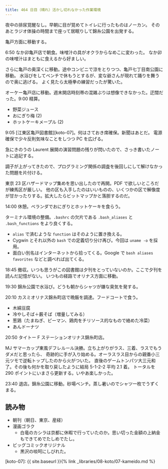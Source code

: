 ```yaml
---
title: 464 日目（晴れ）活かし切れなかった作業環境
---
```


夜中の排尿覚醒なし。早朝に目が覚めてトイレに行ったものはノーカン。
そのあとラジオ体操の時間まで座って居眠りして錦糸公園を出発する。

亀戸方面に移動する。

6:50 なか卯亀戸店で朝食。味噌汁の具がオクラからなめこに変わった。
なか卯の味噌汁はまともに食えるから好ましい。

さらに亀戸の奥深くに移動。途中コンビニで涼をとりつつ、亀戸七丁目南公園に移動。
水浴びをしてベンチで休もうとするが、変な爺さんが現れて踊りを舞うので奥に逃げる。
よく見たら太極拳の練習だったが驚いた。

オーケー亀戸店に移動。週末開店時刻帯の混雑ぶりは想像できなかった。迂闊だった。9:00 精算。

* 野菜ジュース
* おにぎり梅 (2)
* ホットケーキメープル (2)

9:05 [江東区亀戸図書館][koto-07]。何はさておき席確保。新聞はあとだ。
電源確保で少々反則気味なことをしつつ PC を広げる。

急にきのうの Laurent 展開の演習問題の残りが閃いたので、さっき書いたノートに追記する。

調子が上がってきたので、プログラミング関係の調査を後回しにして解けなかった問題を片付ける。

東京 23 区ハザードマップ集めを思い出したので再開。PDF で欲しいところだが練馬区が厳しい。
他の区も入手したのはいいものの、いくつかの区で解像度が甘かったりする。拡大したらビットマップかと落胆するのだ。

14:00 休憩。ベランダでおにぎりとホットケーキを食らう。

ターミナル環境の整備。`.bashrc` の欠片である `.bash_aliases` と `.bash_functions` をより良くする。

* `alias` で済むような `function` はそのように置き換える。
* Cygwin とそれ以外の `bash` での定義切り分け再び。今回は `uname -o` を採用。
* 面白い別名はインターネットから拾ってくる。Google で `bash aliases favorites` などと調べれば出てくる。

18:45 撤収。いつも思うがこの図書館は夕刊をとっていないのか。ここで夕刊を読んだ記憶がない。
いつもの経路でオリナス方面に移動。

19:30 錦糸公園で水浴び。どうも朝からシャツが嫌な臭気を発する。

20:10 カスミオリナス錦糸町店で晩飯を調達。フードコートで食う。

* 木綿豆腐
* 冷やしそば＋薮そば（増量してみる）
* 葱鶏（たまねぎ、ピーマン、鶏肉をチリソース的なもので絡めた冷菜）
* あんドーナツ

20:50 タイトー F ステーションオリナス錦糸町店。

MJ サマーカップ東風デフレルール決勝。立ち上がりがラス、三着、ラスでもうダメだと思ったら、
奇跡的に手が入り始める。オーラスラス目からの親番小三元ツモで逆転トップしたのから火がついた。
直後のゲームトンパツ大三元和了。その後も何かを取り戻したように結局 5-1-2-2 平均 2.1 着。
トータルを 290 ポイントにいまさら更新する。いやあ楽しかった。

23:40 退店。錦糸公園に移動。砂場ベンチ。蒸し暑いのでシャツ一枚でうずくまる。

## 読み物

* 朝刊（朝日、東京、産経）
* 漫画ゴラク
  * 白竜のカシラは京都に休暇で行っていたのか。思い切った金額の上納金もできてめでたしめでたし。
* ビッグコミックオリジナル
  * 黒沢の啖呵にしびれた。

[koto-07]: {{ site.baseurl }}{% link _libraries/08-koto/07-kameido.md %}
